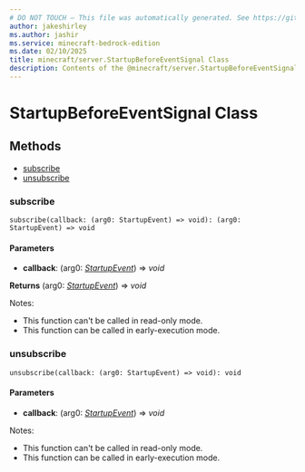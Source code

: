 ```yaml
---
# DO NOT TOUCH — This file was automatically generated. See https://github.com/mojang/minecraftapidocsgenerator to modify descriptions, examples, etc.
author: jakeshirley
ms.author: jashir
ms.service: minecraft-bedrock-edition
ms.date: 02/10/2025
title: minecraft/server.StartupBeforeEventSignal Class
description: Contents of the @minecraft/server.StartupBeforeEventSignal class.
---
```

# StartupBeforeEventSignal Class

## Methods
- [subscribe](#subscribe)
- [unsubscribe](#unsubscribe)

### **subscribe**
`
subscribe(callback: (arg0: StartupEvent) => void): (arg0: StartupEvent) => void
`

#### **Parameters**
- **callback**: (arg0: [*StartupEvent*](StartupEvent.md)) => *void*

**Returns** (arg0: [*StartupEvent*](StartupEvent.md)) => *void*
  
Notes:
- This function can't be called in read-only mode.
- This function can be called in early-execution mode.

### **unsubscribe**
`
unsubscribe(callback: (arg0: StartupEvent) => void): void
`

#### **Parameters**
- **callback**: (arg0: [*StartupEvent*](StartupEvent.md)) => *void*
  
Notes:
- This function can't be called in read-only mode.
- This function can be called in early-execution mode.
